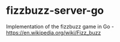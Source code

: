 # fizzbuzz-server-go
Implementation of the fizzbuzz game in Go - https://en.wikipedia.org/wiki/Fizz_buzz
